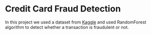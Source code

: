 # **Credit Card Fraud Detection**

In this project we used a dataset from [Kaggle](https://www.kaggle.com/datasets/dhanushnarayananr/credit-card-fraud) and used RandomForest algorithm to detect whether a transaction is fraudulent or not.
